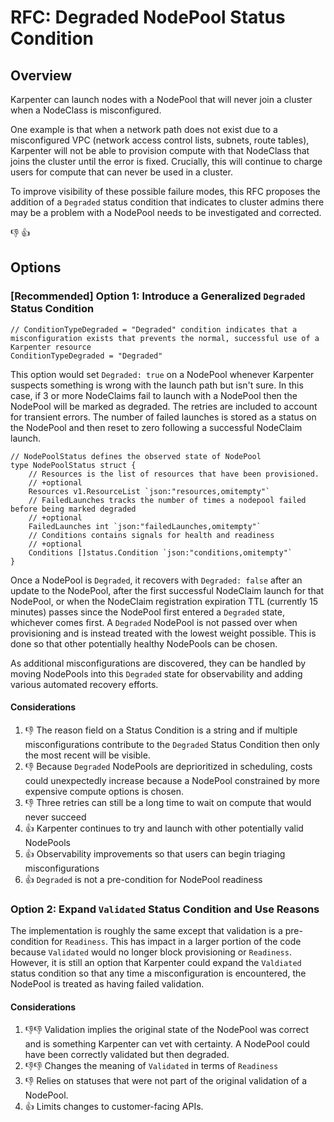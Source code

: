 # RFC: Degraded NodePool Status Condition

## Overview

Karpenter can launch nodes with a NodePool that will never join a cluster when a NodeClass is misconfigured.

One example is that when a network path does not exist due to a misconfigured VPC (network access control lists, subnets, route tables), Karpenter will not be able to provision compute with that NodeClass that joins the cluster until the error is fixed. Crucially, this will continue to charge users for compute that can never be used in a cluster.

To improve visibility of these possible failure modes, this RFC proposes the addition of a `Degraded` status condition that indicates to cluster admins there may be a problem with a NodePool needs to be investigated and corrected.

👎
👍

## Options

### [Recommended] Option 1: Introduce a Generalized `Degraded` Status Condition

```
// ConditionTypeDegraded = "Degraded" condition indicates that a misconfiguration exists that prevents the normal, successful use of a Karpenter resource
ConditionTypeDegraded = "Degraded"
```

This option would set `Degraded: true` on a NodePool whenever Karpenter suspects something is wrong with the launch path but isn't sure. In this case, if 3 or more NodeClaims fail to launch with a NodePool then the NodePool will be marked as degraded. The retries are included to account for transient errors. The number of failed launches is stored as a status on the NodePool and then reset to zero following a successful NodeClaim launch.

```
// NodePoolStatus defines the observed state of NodePool
type NodePoolStatus struct {
	// Resources is the list of resources that have been provisioned.
	// +optional
	Resources v1.ResourceList `json:"resources,omitempty"`
	// FailedLaunches tracks the number of times a nodepool failed before being marked degraded
	// +optional
	FailedLaunches int `json:"failedLaunches,omitempty"`
	// Conditions contains signals for health and readiness
	// +optional
	Conditions []status.Condition `json:"conditions,omitempty"`
}
```

Once a NodePool is `Degraded`, it recovers with `Degraded: false` after an update to the NodePool, after the first successful NodeClaim launch for that NodePool, or when the NodeClaim registration expiration TTL (currently 15 minutes) passes since the NodePool first entered a `Degraded` state, whichever comes first. A `Degraded` NodePool is not passed over when provisioning and is instead treated with the lowest weight possible. This is done so that other potentially healthy NodePools can be chosen.

As additional misconfigurations are discovered, they can be handled by moving NodePools into this `Degraded` state for observability and adding various automated recovery efforts. 

#### Considerations

1. 👎 The reason field on a Status Condition is a string and if multiple misconfigurations contribute to the `Degraded` Status Condition then only the most recent will be visible.
2. 👎 Because `Degraded` NodePools are deprioritized in scheduling, costs could unexpectedly increase because a NodePool constrained by more expensive compute options is chosen.
3. 👎 Three retries can still be a long time to wait on compute that would never succeed
4. 👍 Karpenter continues to try and launch with other potentially valid NodePools
5. 👍 Observability improvements so that users can begin triaging misconfigurations
6. 👍 `Degraded` is not a pre-condition for NodePool readiness

### Option 2: Expand `Validated` Status Condition and Use Reasons

The implementation is roughly the same except that validation is a pre-condition for `Readiness`. This has impact in a larger portion of the code because `Validated` would no longer block provisioning or `Readiness`. However, it is still an option that Karpenter could expand the `Valdiated` status condition so that any time a misconfiguration is encountered, the NodePool is treated as having failed validation.

#### Considerations

1. 👎👎 Validation implies the original state of the NodePool was correct and is something Karpenter can vet with certainty. A NodePool could have been correctly validated but then degraded.
2. 👎👎 Changes the meaning of `Validated` in terms of `Readiness`
2. 👎 Relies on statuses that were not part of the original validation of a NodePool.
3. 👍 Limits changes to customer-facing APIs.
